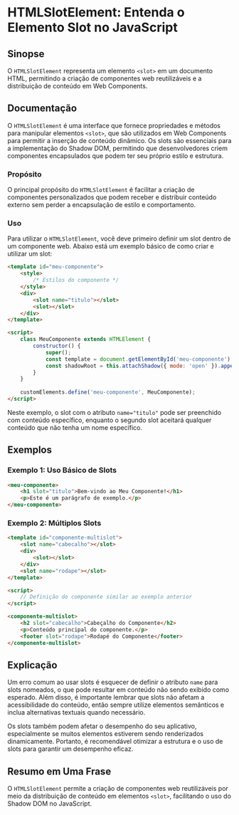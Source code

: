 <!--
Meta Description: # HTMLSlotElement: Entenda o Elemento Slot no JavaScript ## Sinopse O `HTMLSlotElement` representa um elemento `<slot>` em um documento HTML, permitin...
Meta Keywords: slot, componente, conteúdo, que, slots
-->

# HTMLSlotElement: Entenda o Elemento Slot no JavaScript

## Sinopse
O `HTMLSlotElement` representa um elemento `<slot>` em um documento HTML, permitindo a criação de componentes web reutilizáveis e a distribuição de conteúdo em Web Components.

## Documentação
O `HTMLSlotElement` é uma interface que fornece propriedades e métodos para manipular elementos `<slot>`, que são utilizados em Web Components para permitir a inserção de conteúdo dinâmico. Os slots são essenciais para a implementação do Shadow DOM, permitindo que desenvolvedores criem componentes encapsulados que podem ter seu próprio estilo e estrutura.

### Propósito
O principal propósito do `HTMLSlotElement` é facilitar a criação de componentes personalizados que podem receber e distribuir conteúdo externo sem perder a encapsulação de estilo e comportamento.

### Uso
Para utilizar o `HTMLSlotElement`, você deve primeiro definir um slot dentro de um componente web. Abaixo está um exemplo básico de como criar e utilizar um slot:

```html
<template id="meu-componente">
    <style>
        /* Estilos do componente */
    </style>
    <div>
        <slot name="titulo"></slot>
        <slot></slot>
    </div>
</template>

<script>
    class MeuComponente extends HTMLElement {
        constructor() {
            super();
            const template = document.getElementById('meu-componente').content;
            const shadowRoot = this.attachShadow({ mode: 'open' }).appendChild(template.cloneNode(true));
        }
    }
    
    customElements.define('meu-componente', MeuComponente);
</script>
```

Neste exemplo, o slot com o atributo `name="titulo"` pode ser preenchido com conteúdo específico, enquanto o segundo slot aceitará qualquer conteúdo que não tenha um nome específico.

## Exemplos
### Exemplo 1: Uso Básico de Slots
```html
<meu-componente>
    <h1 slot="titulo">Bem-vindo ao Meu Componente!</h1>
    <p>Este é um parágrafo de exemplo.</p>
</meu-componente>
```

### Exemplo 2: Múltiplos Slots
```html
<template id="componente-multislot">
    <slot name="cabecalho"></slot>
    <div>
        <slot></slot>
    </div>
    <slot name="rodape"></slot>
</template>

<script>
    // Definição do componente similar ao exemplo anterior
</script>

<componente-multislot>
    <h2 slot="cabecalho">Cabeçalho do Componente</h2>
    <p>Conteúdo principal do componente.</p>
    <footer slot="rodape">Rodapé do Componente</footer>
</componente-multislot>
```

## Explicação
Um erro comum ao usar slots é esquecer de definir o atributo `name` para slots nomeados, o que pode resultar em conteúdo não sendo exibido como esperado. Além disso, é importante lembrar que slots não afetam a acessibilidade do conteúdo, então sempre utilize elementos semânticos e inclua alternativas textuais quando necessário.

Os slots também podem afetar o desempenho do seu aplicativo, especialmente se muitos elementos estiverem sendo renderizados dinamicamente. Portanto, é recomendável otimizar a estrutura e o uso de slots para garantir um desempenho eficaz.

## Resumo em Uma Frase
O `HTMLSlotElement` permite a criação de componentes web reutilizáveis por meio da distribuição de conteúdo em elementos `<slot>`, facilitando o uso do Shadow DOM no JavaScript.